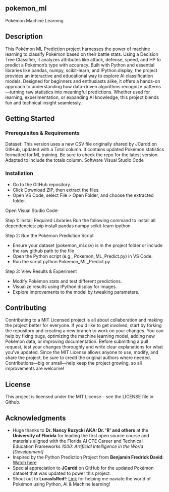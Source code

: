 ## pokemon_ml
Pokémon Machine Learning

## Description
This Pokémon ML Prediction project harnesses the power of machine learning to classify Pokémon based on their battle stats. Using a Decision Tree Classifier, it analyzes attributes like attack, defense, speed, and HP to predict a Pokémon’s type with accuracy. Built with Python and essential libraries like pandas, numpy, scikit-learn, and IPython.display, the project provides an interactive and educational way to explore AI classification models. Designed for beginners and enthusiasts alike, it offers a hands-on approach to understanding how data-driven algorithms recognize patterns—turning raw statistics into meaningful predictions. Whether used for learning, experimentation, or expanding AI knowledge, this project blends fun and technical insight seamlessly.

## Getting Started
### Prerequisites & Requirements
Dataset:
This version uses a new CSV file originally shared by JCardd on GitHub, updated with a Total column. It contains updated Pokémon statistics formatted for ML training. Be sure to check the repo for the latest version. Adapted to include the totals column.
Software
Visual Studio Code

### Installation
- Go to the GitHub repository.
- Click Download ZIP, then extract the files.
- Open VS Code, select File > Open Folder, and choose the extracted folder.
  
Open Visual Studio Code:

Step 1: Install Required Libraries
Run the following command to install all dependencies:
pip install pandas numpy scikit-learn ipython

Step 2: Run the Pokémon Prediction Script
- Ensure your dataset (pokemon_ml.csv) is in the project folder or include the raw github path to the file
- Open the Python script (e.g., Pokemon_ML_Predict.py) in VS Code.
- Run the script
python Pokemon_ML_Predict.py

Step 3: View Results & Experiment
- Modify Pokémon stats and test different predictions.
- Visualize results using IPython.display for images.
- Explore improvements to the model by tweaking parameters.

## Contributing
Contributing to a MIT Licensed project is all about collaboration and making the project better for everyone. If you'd like to get involved, start by forking the repository and creating a new branch to work on your changes. You can help by fixing bugs, optimizing the machine learning model, adding new Pokémon data, or improving documentation. Before submitting a pull request, test your changes thoroughly and write clear explanations for what you've updated. Since the MIT License allows anyone to use, modify, and share the project, be sure to credit the original authors where needed. Contributions—big or small—help keep the project growing, so all improvements are welcome! 

## License
This project is licensed under the MIT License – see the LICENSE file in Github.

## Acknowledgments

- Huge thanks to **Dr. Nancy Ruzycki AKA: Dr. 'R' and others** at the **University of Florida** for leading the first open source course and materials aligned with the Florida AI CTE Career and Technical Education Frameworks *1000: Artificial Intelligence in the World [Development]* 
- Inspired by the Python Prediction Project from **Benjamin Fredrick David**: [Watch here](https://youtu.be/6KqLGNkA7u0?si=YD9J1depF7VEhP-h)
- Special appreciation to **JCardd** on GitHub for the updated Pokémon dataset that was updated to power this project.
- Shout out to **LucasIsRed!**: [Link](https://github.com/LucasIsRed) for helping me naviate the world of Pokémon using Python, AI & Machine learning!
 
